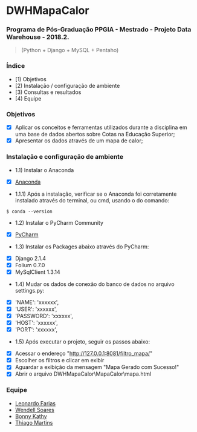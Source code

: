 # DWHMapaCalor

### Programa de Pós-Graduação PPGIA - Mestrado - Projeto Data Warehouse - 2018.2.
> (Python + Django + MySQL + Pentaho)

### Índice
* [1) Objetivos
* [2) Instalação / configuração de ambiente
* [3) Consultas e resultados
* [4) Equipe

### Objetivos

- [X] Aplicar os conceitos e ferramentas utilizados durante a disciplina em uma base de dados abertos sobre Cotas na Educação Superior;
- [X] Apresentar os dados através de um mapa de calor;

### Instalação e configuração de ambiente

* 1.1) Instalar o Anaconda
- [x] [Anaconda](https://www.anaconda.com/download/)
* 1.1.1) Após a instalação, verificar se o Anaconda foi corretamente instalado através do terminal, ou cmd, usando o do comando:

```
$ conda --version
```
* 1.2) Instalar o PyCharm Community
- [x] [PyCharm](https://www.jetbrains.com/pycharm/download)

* 1.3) Instalar os Packages abaixo através do PyCharm:
- [x] Django 2.1.4
- [x] Folium 0.7.0
- [x] MySqlClient 1.3.14

* 1.4) Mudar os dados de conexão do banco de dados no arquivo settings.py:
- [x] 'NAME': 'xxxxxx',
- [x] 'USER': 'xxxxxx',
- [x] 'PASSWORD': 'xxxxxx',
- [x] 'HOST': 'xxxxxx',
- [x] 'PORT': 'xxxxxx',

* 1.5) Após executar o projeto, seguir os passos abaixo:
- [x] Acessar o endereço "http://127.0.0.1:8081/filtro_mapa/"
- [x] Escolher os filtros e clicar em exibir
- [x] Aguardar a exibição da mensagem "Mapa Gerado com Sucesso!"
- [x] Abrir o arquivo DWHMapaCalor\MapaCalor\mapa.html

### Equipe
- [Leonardo Farias](https://github.com/leoroberto)<br>
- [Wendell Soares](https://github.com/wendellsoares)<br>
- [Bonny Kathy](https://github.com/bonnykathy)<br>
- [Thiago Martins](https://github.com/tmartiiins)<br>
